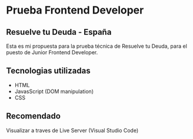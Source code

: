 # Prueba Frontend Developer 

## Resuelve tu Deuda - España

Esta es mi propuesta para la prueba técnica de Resuelve tu Deuda, para el puesto de Junior Frontend Developer.

## Tecnologias utilizadas

- HTML
- JavasScript (DOM manipulation)
- CSS

## Recomendado

Visualizar a traves de Live Server (Visual Studio Code)